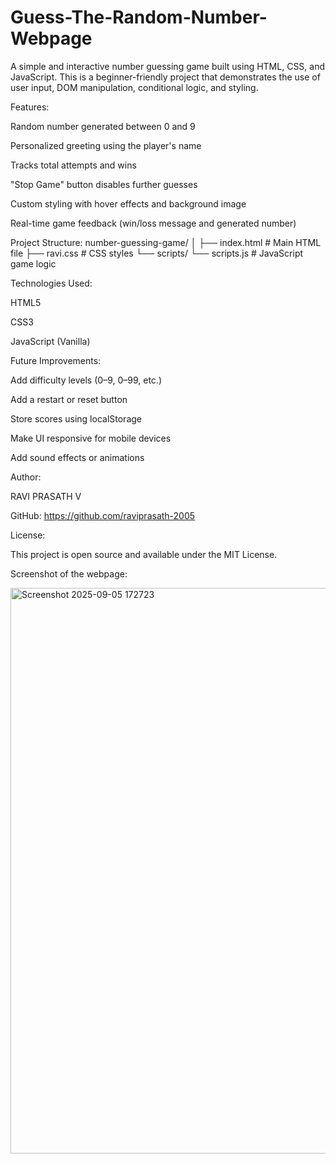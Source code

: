 # Guess-The-Random-Number-Webpage

A simple and interactive number guessing game built using HTML, CSS, and JavaScript. This is a beginner-friendly project that demonstrates the use of user input, DOM manipulation, conditional logic, and styling.

Features:

Random number generated between 0 and 9

Personalized greeting using the player's name

Tracks total attempts and wins

"Stop Game" button disables further guesses

Custom styling with hover effects and background image

Real-time game feedback (win/loss message and generated number)

Project Structure:
number-guessing-game/
│
├── index.html        # Main HTML file
├── ravi.css          # CSS styles
└── scripts/
    └── scripts.js    # JavaScript game logic

Technologies Used:

HTML5

CSS3

JavaScript (Vanilla)

Future Improvements:

Add difficulty levels (0–9, 0–99, etc.)

Add a restart or reset button

Store scores using localStorage

Make UI responsive for mobile devices

Add sound effects or animations

Author:

RAVI PRASATH V

GitHub: https://github.com/raviprasath-2005

License:

This project is open source and available under the MIT License.

Screenshot of the webpage:

<img width="1919" height="905" alt="Screenshot 2025-09-05 172723" src="https://github.com/user-attachments/assets/1148f32e-d7cc-40d5-b50a-2360fc211ae4" />
